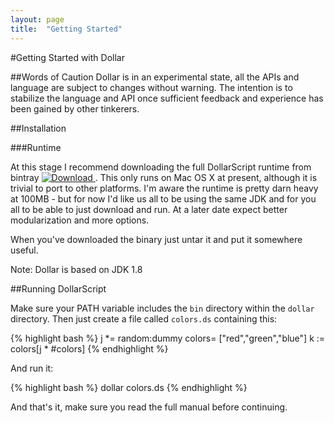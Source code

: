 ```yaml
---
layout: page
title:  "Getting Started"
---
```


#Getting Started with Dollar

##Words of Caution
Dollar is in an experimental state, all the APIs and language are subject to changes without warning. The intention is to stabilize the language and API once sufficient feedback and experience has been gained by other tinkerers.

##Installation

###Runtime

At this stage I recommend downloading the full DollarScript runtime from bintray [ ![Download](https://api.bintray.com/packages/neilellis/dollar/dollar-runtime-osx/images/download.svg) ](https://bintray.com/neilellis/dollar/dollar-runtime-osx/_latestVersion). This only runs on Mac OS X at present, although it is trivial to port to other platforms. I'm aware the runtime is pretty darn heavy at 100MB - but for now I'd like us all to be using the same JDK and for you all to be able to just download and run. At a later date expect better modularization and more options.

When you've downloaded the binary just untar it and put it somewhere useful.

Note: Dollar is based on JDK 1.8

##Running DollarScript

Make sure your PATH variable includes the `bin` directory within the `dollar` directory. Then just create a file called `colors.ds` containing this:

{% highlight bash %}
j *= random:dummy
colors= ["red","green","blue"]
k := colors[j * #colors]
{% endhighlight %}

And run it:

{% highlight bash %}
dollar colors.ds
{% endhighlight %}

And that's it, make sure you read the full manual before continuing.

